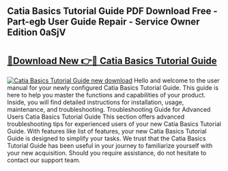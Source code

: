 ## Catia Basics Tutorial Guide PDF Download Free - Part-egb User Guide Repair - Service Owner Edition 0aSjV

# <h2><a href="http://bc65464.oget.top/?id=Catia+Basics+Tutorial+Guide">🔗Download New 👉🔴 Catia Basics Tutorial Guide</a></h2>

[![Catia Basics Tutorial Guide new download](https://i.imgur.com/5g1atiW.png)](http://bc65464.oget.top/?id=Catia+Basics+Tutorial+Guide)
Hello and welcome to the user manual for your newly configured Catia Basics Tutorial Guide. This guide is here to help you master the functions and capabilities of your product. Inside, you will find detailed instructions for installation, usage, maintenance, and troubleshooting. Troubleshooting Guide for Advanced Users Catia Basics Tutorial Guide This section offers advanced troubleshooting tips for experienced users of your new Catia Basics Tutorial Guide. With features like list of features, your new Catia Basics Tutorial Guide is designed to simplify your tasks. We trust that the Catia Basics Tutorial Guide has been useful in your journey to familiarize yourself with your new acquisition. Should you require assistance, do not hesitate to contact our support team.
